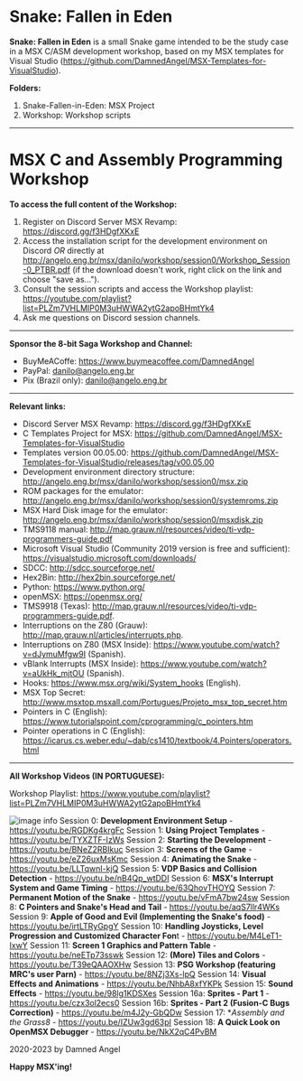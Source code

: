 # Snake: Fallen in Eden

**Snake: Fallen in Eden** is a small Snake game intended to be the study case in
a MSX C/ASM development workshop, based on my MSX templates for Visual Studio
(https://github.com/DamnedAngel/MSX-Templates-for-VisualStudio).

**Folders:**
1. Snake-Fallen-in-Eden: MSX Project
2. Workshop: Workshop scripts

-------

# MSX C and Assembly Programming Workshop

**To access the full content of the Workshop:**
1. Register on Discord Server MSX Revamp: https://discord.gg/f3HDgfXKxE
2. Access the installation script for the development environment on Discord *OR* directly at http://angelo.eng.br/msx/danilo/workshop/session0/Workshop_Session-0_PTBR.pdf (if the download doesn't work, right click on the link and choose "save as...").
3. Consult the session scripts and access the Workshop playlist: https://youtube.com/playlist?list=PLZm7VHLMIP0M3uHWWA2ytG2apoBHmtYk4
4. Ask me questions on Discord session channels.

----------

**Sponsor the 8-bit Saga Workshop and Channel:**
  - BuyMeACoffe: https://www.buymeacoffee.com/DamnedAngel
  - PayPal: danilo@angelo.eng.br
  - Pix (Brazil only): danilo@angelo.eng.br

----------

**Relevant links:**
- Discord Server MSX Revamp: https://discord.gg/f3HDgfXKxE
- C Templates Project for MSX: https://github.com/DamnedAngel/MSX-Templates-for-VisualStudio
- Templates version 00.05.00: https://github.com/DamnedAngel/MSX-Templates-for-VisualStudio/releases/tag/v00.05.00
- Development environment directory structure: http://angelo.eng.br/msx/danilo/workshop/session0/msx.zip
- ROM packages for the emulator: http://angelo.eng.br/msx/danilo/workshop/session0/systemroms.zip
- MSX Hard Disk image for the emulator: http://angelo.eng.br/msx/danilo/workshop/session0/msxdisk.zip
- TMS9118 manual: http://map.grauw.nl/resources/video/ti-vdp-programmers-guide.pdf
- Microsoft Visual Studio (Community 2019 version is free and sufficient): https://visualstudio.microsoft.com/downloads/
- SDCC: http://sdcc.sourceforge.net/
- Hex2Bin: http://hex2bin.sourceforge.net/
- Python: https://www.python.org/
- openMSX: https://openmsx.org/
- TMS9918 (Texas): http://map.grauw.nl/resources/video/ti-vdp-programmers-guide.pdf.
- Interruptions on the Z80 (Grauw): http://map.grauw.nl/articles/interrupts.php.
- Interruptions on Z80 (MSX Inside): https://www.youtube.com/watch?v=dJymuMfgw9I (Spanish).
- vBlank Interrupts (MSX Inside): https://www.youtube.com/watch?v=aUkHk_mjtOU (Spanish).
- Hooks: https://www.msx.org/wiki/System_hooks (English).
- MSX Top Secret: http://www.msxtop.msxall.com/Portugues/Projeto_msx_top_secret.htm
- Pointers in C (English): https://www.tutorialspoint.com/cprogramming/c_pointers.htm
- Pointer operations in C (English): https://icarus.cs.weber.edu/~dab/cs1410/textbook/4.Pointers/operators.html

----------

**All Workshop Videos (IN PORTUGUESE):**

Workshop Playlist: https://www.youtube.com/playlist?list=PLZm7VHLMIP0M3uHWWA2ytG2apoBHmtYk4

![image info](http://img.youtube.com/vi/RGDKg4krgFc/default.jpg)
Session 0: **Development Environment Setup** - https://youtu.be/RGDKg4krgFc
Session 1: **Using Project Templates** - https://youtu.be/TYXZTF-IzWs
Session 2: **Starting the Development** - https://youtu.be/BNeZ2RBIkuc
Session 3: **Screens of the Game** - https://youtu.be/eZ26uxMsKmc
Session 4: **Animating the Snake** - https://youtu.be/LLTqwnI-kjQ
Session 5: **VDP Basics and Collision Detection** - https://youtu.be/nB4Qp_wtDDI
Session 6: **MSX's Interrupt System and Game Timing** - https://youtu.be/63QhovTHOYQ
Session 7: **Permanent Motion of the Snake** - https://youtu.be/vFmA7bw24sw
Session 8: **C Pointers and Snake's Head and Tail** - https://youtu.be/aqS7llr4WKs
Session 9: **Apple of Good and Evil (Implementing the Snake's food)** - https://youtu.be/irtLTRyGpgY
Session 10: **Handling Joysticks, Level Progression and Customized Character Fon**t - https://youtu.be/M4LeT1-IxwY
Session 11: **Screen 1 Graphics and Pattern Table** - https://youtu.be/neETp73sswk
Session 12: **(More) Tiles and Colors** - https://youtu.be/T39eQAAOXHw
Session 13: **PSG Workshop (featuring MRC's user Parn)** - https://youtu.be/8NZj3Xs-lpQ
Session 14: **Visual Effects and Animations** - https://youtu.be/NhbA8xfYKPk
Session 15: **Sound Effects** - https://youtu.be/98lg1KDSXes
Session 16a: **Sprites - Part 1** - https://youtu.be/czx3ol2ecs0
Session 16b: **Sprites - Part 2 (Fusion-C Bugs Correction)** - https://youtu.be/m4J2y-GbQDw
Session 17: **Assembly and the Grass8* - https://youtu.be/IZUw3gd63pI
Session 18: **A Quick Look on OpenMSX Debugger** - https://youtu.be/NkX2qC4PvBM

2020-2023 by Damned Angel

**Happy MSX'ing!**
